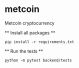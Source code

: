 # metcoin
Metcoin cryptocurrency

** Install all packages **

```
pip install -r requirements.txt
```

** Run the tests **

```
python -m pytest backend/tests
```